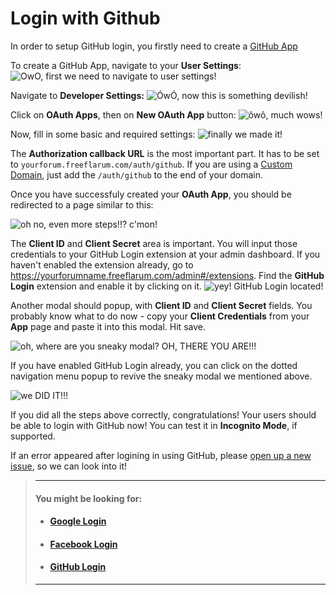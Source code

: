 # Login with Github

In order to setup GitHub login, you firstly need to create a [GitHub App](https://developer.github.com/apps/building-github-apps/creating-a-github-app/)

To create a GitHub App, navigate to your __User Settings__:
![OwO, first we need to navigate to user settings!](https://snag.gy/u6xanc.jpg)

Navigate to __Developer Settings:__
![ÓwÓ, now this is something devilish!](https://snag.gy/zbsdRL.jpg)

Click on __OAuth Apps__, then on __New OAuth App__ button:
![ôwô, much wows!](https://snag.gy/szy9Vd.jpg)

Now, fill in some basic and required settings:
![finally we made it!](https://snag.gy/xP05qT.jpg)

The __Authorization callback URL__ is the most important part. It has to be set to `yourforum.freeflarum.com/auth/github`.
If you are using a [Custom Domain](/docs/How-to/Custom-Domain/), just add the `/auth/github` to the end of your domain.

Once you have successfuly created your __OAuth App__, you should be redirected to a page similar to this:

![oh no, even more steps!!? c'mon!](https://snag.gy/eE7jSt.jpg)

The __Client ID__ and __Client Secret__ area is important. You will input those credentials to your GitHub Login extension at your admin dashboard.
If you haven't enabled the extension already, go to https://yourforumname.freeflarum.com/admin#/extensions. 
Find the __GitHub Login__ extension and enable it by clicking on it.
![yey! GitHub Login located!](https://snag.gy/eOEtAa.jpg)

Another modal should popup, with __Client ID__ and __Client Secret__ fields. You probably know what to do now - copy your __Client Credentials__ from your __App__ page and paste it into this modal.
Hit save.

![oh, where are you sneaky modal? OH, THERE YOU ARE!!!](https://snag.gy/VZIxkf.jpg)

If you have enabled GitHub Login already, you can click on the dotted navigation menu popup to revive the sneaky modal we mentioned above.

![we DID IT!!!](https://snag.gy/YXJNoO.jpg)

If you did all the steps above correctly, congratulations! Your users should be able to login with GitHub now! You can test it in __Incognito Mode__, if supported.

If an error appeared after logining in using GitHub, please [open up a new issue](https://github.com/gwillem/freeflarum.com/issues/new), so we can look into it!

> ---
> #### __You might be looking for:__
> - #### **[Google Login](/docs/How-to/Social-Login/Google-Login/)**
> - #### **[Facebook Login](/docs/How-to/Social-Login/Facebook-Login/)**
> - #### **[GitHub Login](/docs/How-to/Social-Login/GitHub-Login/)**
>
> ---
